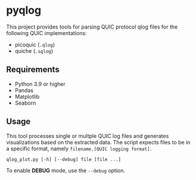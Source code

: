 # pyqlog

This project provides tools for parsing QUIC protocol qlog files for the following QUIC implementations:

- picoquic (`.qlog`)
- quiche (`.sqlog`)

## Requirements
- Python 3.9 or higher
- Pandas
- Matplotlib
- Seaborn

## Usage
This tool processes single or multple QUIC log files and generates visualizations based on the extracted data. The script expects files to be in a specific format, namely `filename.[QUIC logging format]`.

```
qlog_plot.py [-h] [--debug] file [file ...]
```

To enable **DEBUG** mode, use the `--debug` option.
